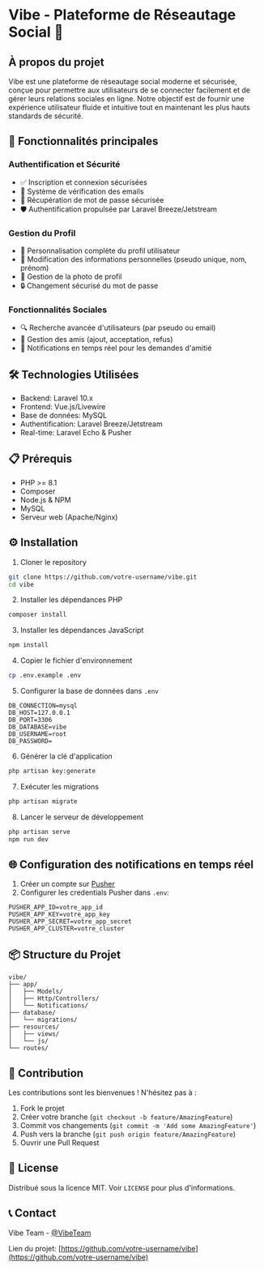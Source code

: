 # Vibe - Plateforme de Réseautage Social 🌟

## À propos du projet

Vibe est une plateforme de réseautage social moderne et sécurisée, conçue pour permettre aux utilisateurs de se connecter facilement et de gérer leurs relations sociales en ligne. Notre objectif est de fournir une expérience utilisateur fluide et intuitive tout en maintenant les plus hauts standards de sécurité.

## 🚀 Fonctionnalités principales

### Authentification et Sécurité
- ✅ Inscription et connexion sécurisées
- 📧 Système de vérification des emails
- 🔐 Récupération de mot de passe sécurisée
- 🛡️ Authentification propulsée par Laravel Breeze/Jetstream

### Gestion du Profil
- 👤 Personnalisation complète du profil utilisateur
- 📝 Modification des informations personnelles (pseudo unique, nom, prénom)
- 📸 Gestion de la photo de profil
- 🔒 Changement sécurisé du mot de passe

### Fonctionnalités Sociales
- 🔍 Recherche avancée d'utilisateurs (par pseudo ou email)
- 👥 Gestion des amis (ajout, acceptation, refus)
- 🔔 Notifications en temps réel pour les demandes d'amitié

## 🛠 Technologies Utilisées

- Backend: Laravel 10.x
- Frontend: Vue.js/Livewire
- Base de données: MySQL
- Authentification: Laravel Breeze/Jetstream
- Real-time: Laravel Echo & Pusher

## 📋 Prérequis

- PHP >= 8.1
- Composer
- Node.js & NPM
- MySQL
- Serveur web (Apache/Nginx)

## ⚙️ Installation

1. Cloner le repository
```bash
git clone https://github.com/votre-username/vibe.git
cd vibe
```

2. Installer les dépendances PHP
```bash
composer install
```

3. Installer les dépendances JavaScript
```bash
npm install
```

4. Copier le fichier d'environnement
```bash
cp .env.example .env
```

5. Configurer la base de données dans `.env`
```env
DB_CONNECTION=mysql
DB_HOST=127.0.0.1
DB_PORT=3306
DB_DATABASE=vibe
DB_USERNAME=root
DB_PASSWORD=
```

6. Générer la clé d'application
```bash
php artisan key:generate
```

7. Exécuter les migrations
```bash
php artisan migrate
```

8. Lancer le serveur de développement
```bash
php artisan serve
npm run dev
```

## 🌐 Configuration des notifications en temps réel

1. Créer un compte sur [Pusher](https://pusher.com/)
2. Configurer les credentials Pusher dans `.env`:
```env
PUSHER_APP_ID=votre_app_id
PUSHER_APP_KEY=votre_app_key
PUSHER_APP_SECRET=votre_app_secret
PUSHER_APP_CLUSTER=votre_cluster
```

## 📦 Structure du Projet

```
vibe/
├── app/
│   ├── Models/
│   ├── Http/Controllers/
│   └── Notifications/
├── database/
│   └── migrations/
├── resources/
│   ├── views/
│   └── js/
└── routes/
```

## 👥 Contribution

Les contributions sont les bienvenues ! N'hésitez pas à :
1. Fork le projet
2. Créer votre branche (`git checkout -b feature/AmazingFeature`)
3. Commit vos changements (`git commit -m 'Add some AmazingFeature'`)
4. Push vers la branche (`git push origin feature/AmazingFeature`)
5. Ouvrir une Pull Request

## 📝 License

Distribué sous la licence MIT. Voir `LICENSE` pour plus d'informations.

## 📞 Contact

Vibe Team - [@VibeTeam](https://twitter.com/vibeteam)

Lien du projet: [https://github.com/votre-username/vibe](https://github.com/votre-username/vibe)